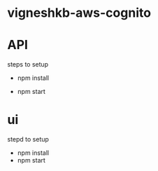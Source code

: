 # vigneshkb-aws-cognito

# API

steps to setup

- npm install

- npm start

# ui

stepd to setup

- npm install
- npm start
